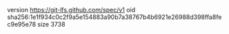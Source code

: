 version https://git-lfs.github.com/spec/v1
oid sha256:1e1f934c0c2f9a5e154883a90b7a38767b4b6921e26988d398ffa8fec9e95e78
size 3738
